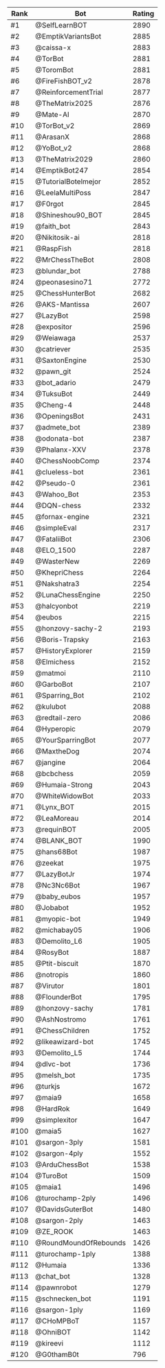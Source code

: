 Rank|Bot|Rating
---|---|---
#1|@SelfLearnBOT|2890
#2|@EmptikVariantsBot|2885
#3|@caissa-x|2883
#4|@TorBot|2881
#5|@ToromBot|2881
#6|@FireFishBOT_v2|2878
#7|@ReinforcementTrial|2877
#8|@TheMatrix2025|2876
#9|@Mate-AI|2870
#10|@TorBot_v2|2869
#11|@ArasanX|2868
#12|@YoBot_v2|2868
#13|@TheMatrix2029|2860
#14|@EmptikBot247|2854
#15|@TutorialBotelmejor|2852
#16|@LeelaMultiPoss|2847
#17|@F0rgot|2845
#18|@Shineshou90_BOT|2845
#19|@faith_bot|2843
#20|@Nikitosik-ai|2818
#21|@RaspFish|2818
#22|@MrChessTheBot|2808
#23|@blundar_bot|2788
#24|@peonasesino71|2772
#25|@ChessHunterBot|2682
#26|@AKS-Mantissa|2607
#27|@LazyBot|2598
#28|@expositor|2596
#29|@Weiawaga|2537
#30|@catriever|2535
#31|@SaxtonEngine|2530
#32|@pawn_git|2524
#33|@bot_adario|2479
#34|@TuksuBot|2449
#35|@Cheng-4|2448
#36|@OpeningsBot|2431
#37|@admete_bot|2389
#38|@odonata-bot|2387
#39|@Phalanx-XXV|2378
#40|@ChessNoobComp|2374
#41|@clueless-bot|2361
#42|@Pseudo-0|2361
#43|@Wahoo_Bot|2353
#44|@DQN-chess|2332
#45|@fornax-engine|2321
#46|@simpleEval|2317
#47|@FataliiBot|2306
#48|@ELO_1500|2287
#49|@WasterNew|2269
#50|@KhepriChess|2264
#51|@Nakshatra3|2254
#52|@LunaChessEngine|2250
#53|@halcyonbot|2219
#54|@eubos|2215
#55|@honzovy-sachy-2|2193
#56|@Boris-Trapsky|2163
#57|@HistoryExplorer|2159
#58|@Elmichess|2152
#59|@matmoi|2110
#60|@GarboBot|2107
#61|@Sparring_Bot|2102
#62|@kulubot|2088
#63|@redtail-zero|2086
#64|@Hyperopic|2079
#65|@YourSparringBot|2077
#66|@MaxtheDog|2074
#67|@jangine|2064
#68|@bcbchess|2059
#69|@Humaia-Strong|2043
#70|@WhiteWidowBot|2033
#71|@Lynx_BOT|2015
#72|@LeaMoreau|2014
#73|@requinBOT|2005
#74|@BLANK_BOT|1990
#75|@hans68Bot|1987
#76|@zeekat|1975
#77|@LazyBotJr|1974
#78|@Nc3Nc6Bot|1967
#79|@baby_eubos|1957
#80|@Jobabot|1952
#81|@myopic-bot|1949
#82|@michabay05|1906
#83|@Demolito_L6|1905
#84|@RosyBot|1887
#85|@Ptit-biscuit|1870
#86|@notropis|1860
#87|@Virutor|1801
#88|@FlounderBot|1795
#89|@honzovy-sachy|1781
#90|@AshNostromo|1761
#91|@ChessChildren|1752
#92|@likeawizard-bot|1745
#93|@Demolito_L5|1744
#94|@dlvc-bot|1736
#95|@melsh_bot|1735
#96|@turkjs|1672
#97|@maia9|1658
#98|@HardRok|1649
#99|@simplexitor|1647
#100|@maia5|1627
#101|@sargon-3ply|1581
#102|@sargon-4ply|1552
#103|@ArduChessBot|1538
#104|@TuroBot|1509
#105|@maia1|1496
#106|@turochamp-2ply|1496
#107|@DavidsGuterBot|1480
#108|@sargon-2ply|1463
#109|@ZE_ROOK|1463
#110|@RoundMoundOfRebounds|1426
#111|@turochamp-1ply|1388
#112|@Humaia|1336
#113|@chat_bot|1328
#114|@pawnrobot|1279
#115|@schnecken_bot|1191
#116|@sargon-1ply|1169
#117|@CHoMPBoT|1157
#118|@OhniBOT|1142
#119|@kireevi|1112
#120|@G0thamB0t|796
